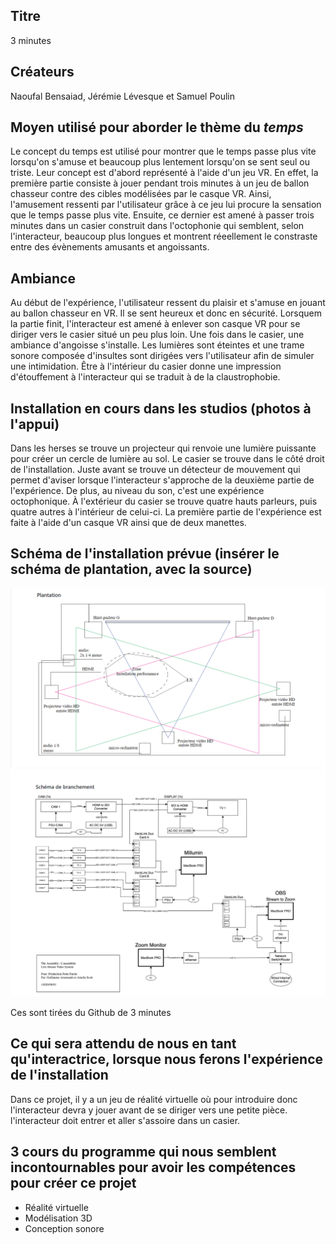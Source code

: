 ## Titre 

3 minutes

## Créateurs

Naoufal Bensaiad, Jérémie Lévesque et Samuel Poulin 

## Moyen utilisé pour aborder le thème du *temps* 

Le concept du temps est utilisé pour montrer que le temps passe plus vite lorsqu'on s'amuse et beaucoup plus lentement lorsqu'on se sent seul ou triste. Leur concept est d'abord représenté à l'aide d'un jeu VR. En effet, la première partie consiste à jouer pendant trois minutes à un jeu de ballon chasseur contre des cibles modélisées par le casque VR. Ainsi, l'amusement ressenti par l'utilisateur grâce à ce jeu lui procure la sensation que le temps passe plus vite. Ensuite, ce dernier est amené à passer trois minutes dans un casier construit dans l'octophonie qui semblent, selon l'interacteur, beaucoup plus longues et montrent réeellement le constraste entre des évènements amusants et angoissants.

## Ambiance

Au début de l'expérience, l'utilisateur ressent du plaisir et s'amuse en jouant au ballon chasseur en VR. Il se sent heureux et donc en sécurité. Lorsquem la partie finit, l'interacteur est amené à enlever son casque VR pour se diriger vers le casier situé un peu plus loin. Une fois dans le casier, une ambiance d'angoisse s'installe. Les lumières sont éteintes et une trame sonore composée d'insultes sont dirigées vers l'utilisateur afin de simuler une intimidation. Être à l'intérieur du casier donne une impression d'étouffement à l'interacteur qui se traduit à de la claustrophobie. 

## Installation en cours dans les studios (photos à l'appui)

Dans les herses se trouve un projecteur qui renvoie une lumière puissante pour créer un cercle de lumière au sol. Le casier se trouve dans le côté droit de l'installation. Juste avant se trouve un détecteur de mouvement qui permet d'aviser lorsque l'interacteur s'approche de la deuxième partie de l'expérience. De plus, au niveau du son, c'est une expérience octophonique. À l'extérieur du casier se trouve quatre hauts parleurs, puis quatre autres à l'intérieur de celui-ci. La première partie de l'expérience est faite à l'aide d'un casque VR ainsi que de deux manettes. 

## Schéma de l'installation prévue (insérer le schéma de plantation, avec la source)
![image du schémas de 3 minutes](medias/schemas/3_minutes1.png)
![image du schémas de branchement de 3 minutes](medias/schemas/3_minutes2.png)

Ces sont tirées du Github de 3 minutes
## Ce qui sera attendu de nous en tant qu'interactrice, lorsque nous ferons l'expérience de l'installation

Dans ce projet, il y a un jeu de réalité virtuelle où pour introduire donc l'interacteur devra y jouer avant de se diriger vers une petite pièce. l'interacteur doit entrer et aller s'assoire dans un casier. 

## 3 cours du programme qui nous semblent incontournables pour avoir les compétences pour créer ce projet 

 - Réalité virtuelle
 - Modélisation 3D
 - Conception sonore
